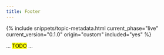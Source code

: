 ```yaml
---
title: Footer
---
```


{% include snippets/topic-metadata.html current_phase="live" current_version="0.1.0" origin="custom" included="yes" %}

... <mark>TODO</mark> ...
